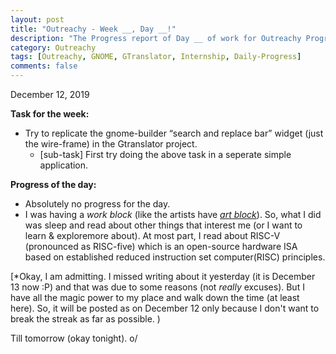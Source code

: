 ```yaml
---
layout: post
title: "Outreachy - Week __, Day __!"
description: "The Progress report of Day __ of work for Outreachy Program."
category: Outreachy
tags: [Outreachy, GNOME, GTranslator, Internship, Daily-Progress]
comments: false
---
```


December 12, 2019

**Task for the week:**

- Try to replicate the gnome-builder “search and replace bar” widget (just the wire-frame) in the Gtranslator project.
  - [sub-task] First try doing the above task in a seperate simple application. 

**Progress of the day:**

- Absolutely no progress for the day.
- I was having a *work block* (like the artists have *[art block](https://www.youtube.com/watch?v=kgSQwpah3zQ)*). So, what I did was sleep and read about other things that interest me (or I want to learn & exploremore about). At most part, I read about RISC-V (pronounced as RISC-five) which is an open-source hardware ISA based on established reduced instruction set computer(RISC) principles.

[*Okay, I am admitting. I missed writing about it yesterday (it is December 13 now :P) and that was due to some reasons (not *really* excuses). But I have all the magic power to my place and walk down the time (at least here). So, it will be posted as on December 12 only because I don't want to break the streak as far as possible. )

Till tomorrow (okay tonight). o/

